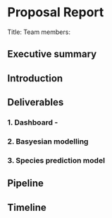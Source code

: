 # Proposal Report
Title:
Team members:

## Executive summary

## Introduction

## Deliverables
### 1. Dashboard - 

### 2. Basyesian modelling

### 3. Species prediction model

## Pipeline

## Timeline
